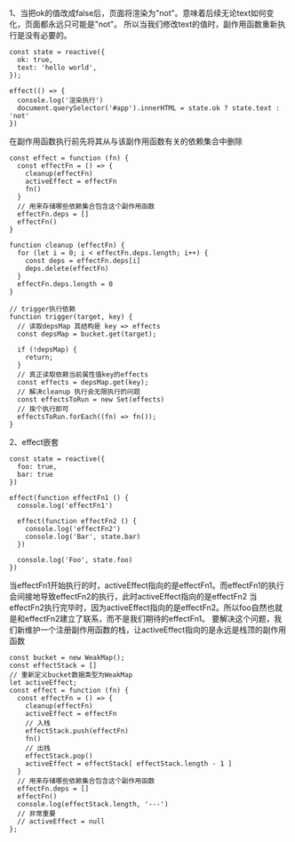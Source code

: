 1、当把ok的值改成false后，页面将渲染为"not"。意味着后续无论text如何变化，页面都永远只可能是"not"。
所以当我们修改text的值时，副作用函数重新执行是没有必要的。
```
const state = reactive({
  ok: true,
  text: 'hello world',
});

effect(() => {
  console.log('渲染执行')
  document.querySelector('#app').innerHTML = state.ok ? state.text : 'not'
})
```
在副作用函数执行前先将其从与该副作用函数有关的依赖集合中删除
```
const effect = function (fn) {
  const effectFn = () => {
    cleanup(effectFn)
    activeEffect = effectFn
    fn()
  }
  // 用来存储哪些依赖集合包含这个副作用函数
  effectFn.deps = []
  effectFn()
}

function cleanup (effectFn) {
  for (let i = 0; i < effectFn.deps.length; i++) {
    const deps = effectFn.deps[i]
    deps.delete(effectFn)
  }
  effectFn.deps.length = 0
}
```
```
// trigger执行依赖
function trigger(target, key) {
  // 读取depsMap 其结构是 key => effects
  const depsMap = bucket.get(target);

  if (!depsMap) {
    return;
  }
  // 真正读取依赖当前属性值key的effects
  const effects = depsMap.get(key);
  // 解决cleanup 执行会无限执行的问题
  const effectsToRun = new Set(effects)
  // 挨个执行即可
  effectsToRun.forEach((fn) => fn());
}
```
2、effect嵌套
```
const state = reactive({
  foo: true,
  bar: true
})

effect(function effectFn1 () {
  console.log('effectFn1')

  effect(function effectFn2 () {
    console.log('effectFn2')
    console.log('Bar', state.bar)
  })
  
  console.log('Foo', state.foo)
})
```
当effectFn1开始执行的时，activeEffect指向的是effectFn1。而effectFn1的执行会间接地导致effectFn2的执行，此时activeEffect指向的是effectFn2
当effectFn2执行完毕时，因为activeEffect指向的是effectFn2。所以foo自然也就是和effectFn2建立了联系，而不是我们期待的effectFn1。
要解决这个问题，我们新维护一个注册副作用函数的栈，让activeEffect指向的是永远是栈顶的副作用函数
```
const bucket = new WeakMap();
const effectStack = []
// 重新定义bucket数据类型为WeakMap
let activeEffect;
const effect = function (fn) {
  const effectFn = () => {
    cleanup(effectFn)
    activeEffect = effectFn
    // 入栈
    effectStack.push(effectFn)
    fn()
    // 出栈
    effectStack.pop()
    activeEffect = effectStack[ effectStack.length - 1 ]
  }
  // 用来存储哪些依赖集合包含这个副作用函数
  effectFn.deps = []
  effectFn()
  console.log(effectStack.length, '---')
  // 非常重要
  // activeEffect = null
};
```